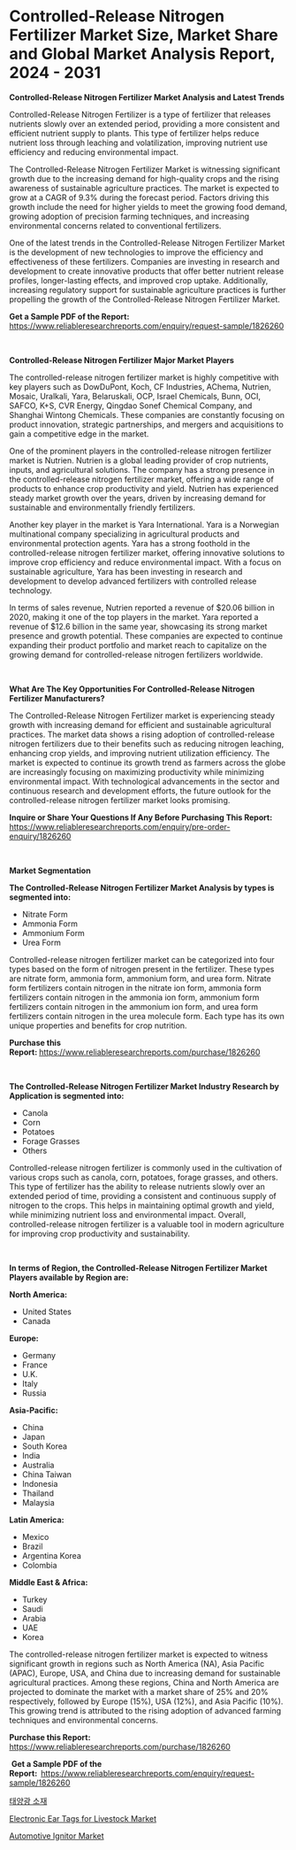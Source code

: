 <p><h1>Controlled-Release Nitrogen Fertilizer Market Size, Market Share and Global Market Analysis Report, 2024 - 2031</h1></p><p><strong>Controlled-Release Nitrogen Fertilizer Market Analysis and Latest Trends</strong></p>
<p><p>Controlled-Release Nitrogen Fertilizer is a type of fertilizer that releases nutrients slowly over an extended period, providing a more consistent and efficient nutrient supply to plants. This type of fertilizer helps reduce nutrient loss through leaching and volatilization, improving nutrient use efficiency and reducing environmental impact. </p><p>The Controlled-Release Nitrogen Fertilizer Market is witnessing significant growth due to the increasing demand for high-quality crops and the rising awareness of sustainable agriculture practices. The market is expected to grow at a CAGR of 9.3% during the forecast period. Factors driving this growth include the need for higher yields to meet the growing food demand, growing adoption of precision farming techniques, and increasing environmental concerns related to conventional fertilizers.</p><p>One of the latest trends in the Controlled-Release Nitrogen Fertilizer Market is the development of new technologies to improve the efficiency and effectiveness of these fertilizers. Companies are investing in research and development to create innovative products that offer better nutrient release profiles, longer-lasting effects, and improved crop uptake. Additionally, increasing regulatory support for sustainable agriculture practices is further propelling the growth of the Controlled-Release Nitrogen Fertilizer Market.</p></p>
<p><strong>Get a Sample PDF of the Report:&nbsp;</strong> <a href="https://www.reliableresearchreports.com/enquiry/request-sample/1826260">https://www.reliableresearchreports.com/enquiry/request-sample/1826260</a></p>
<p>&nbsp;</p>
<p><strong>Controlled-Release Nitrogen Fertilizer Major Market Players</strong></p>
<p><p>The controlled-release nitrogen fertilizer market is highly competitive with key players such as DowDuPont, Koch, CF Industries, AChema, Nutrien, Mosaic, Uralkali, Yara, Belaruskali, OCP, Israel Chemicals, Bunn, OCI, SAFCO, K+S, CVR Energy, Qingdao Sonef Chemical Company, and Shanghai Wintong Chemicals. These companies are constantly focusing on product innovation, strategic partnerships, and mergers and acquisitions to gain a competitive edge in the market.</p><p>One of the prominent players in the controlled-release nitrogen fertilizer market is Nutrien. Nutrien is a global leading provider of crop nutrients, inputs, and agricultural solutions. The company has a strong presence in the controlled-release nitrogen fertilizer market, offering a wide range of products to enhance crop productivity and yield. Nutrien has experienced steady market growth over the years, driven by increasing demand for sustainable and environmentally friendly fertilizers.</p><p>Another key player in the market is Yara International. Yara is a Norwegian multinational company specializing in agricultural products and environmental protection agents. Yara has a strong foothold in the controlled-release nitrogen fertilizer market, offering innovative solutions to improve crop efficiency and reduce environmental impact. With a focus on sustainable agriculture, Yara has been investing in research and development to develop advanced fertilizers with controlled release technology.</p><p>In terms of sales revenue, Nutrien reported a revenue of $20.06 billion in 2020, making it one of the top players in the market. Yara reported a revenue of $12.6 billion in the same year, showcasing its strong market presence and growth potential. These companies are expected to continue expanding their product portfolio and market reach to capitalize on the growing demand for controlled-release nitrogen fertilizers worldwide.</p></p>
<p>&nbsp;</p>
<p><strong>What Are The Key Opportunities For Controlled-Release Nitrogen Fertilizer Manufacturers?</strong></p>
<p><p>The Controlled-Release Nitrogen Fertilizer market is experiencing steady growth with increasing demand for efficient and sustainable agricultural practices. The market data shows a rising adoption of controlled-release nitrogen fertilizers due to their benefits such as reducing nitrogen leaching, enhancing crop yields, and improving nutrient utilization efficiency. The market is expected to continue its growth trend as farmers across the globe are increasingly focusing on maximizing productivity while minimizing environmental impact. With technological advancements in the sector and continuous research and development efforts, the future outlook for the controlled-release nitrogen fertilizer market looks promising.</p></p>
<p><strong>Inquire or Share Your Questions If Any Before Purchasing This Report:</strong> <a href="https://www.reliableresearchreports.com/enquiry/pre-order-enquiry/1826260">https://www.reliableresearchreports.com/enquiry/pre-order-enquiry/1826260</a></p>
<p>&nbsp;</p>
<p><strong>Market Segmentation</strong></p>
<p><strong>The Controlled-Release Nitrogen Fertilizer Market Analysis by types is segmented into:</strong></p>
<p><ul><li>Nitrate Form</li><li>Ammonia Form</li><li>Ammonium Form</li><li>Urea Form</li></ul></p>
<p><p>Controlled-release nitrogen fertilizer market can be categorized into four types based on the form of nitrogen present in the fertilizer. These types are nitrate form, ammonia form, ammonium form, and urea form. Nitrate form fertilizers contain nitrogen in the nitrate ion form, ammonia form fertilizers contain nitrogen in the ammonia ion form, ammonium form fertilizers contain nitrogen in the ammonium ion form, and urea form fertilizers contain nitrogen in the urea molecule form. Each type has its own unique properties and benefits for crop nutrition.</p></p>
<p><strong>Purchase this Report:&nbsp;</strong><a href="https://www.reliableresearchreports.com/purchase/1826260">https://www.reliableresearchreports.com/purchase/1826260</a></p>
<p>&nbsp;</p>
<p><strong>The Controlled-Release Nitrogen Fertilizer Market Industry Research by Application is segmented into:</strong></p>
<p><ul><li>Canola</li><li>Corn</li><li>Potatoes</li><li>Forage Grasses</li><li>Others</li></ul></p>
<p><p>Controlled-release nitrogen fertilizer is commonly used in the cultivation of various crops such as canola, corn, potatoes, forage grasses, and others. This type of fertilizer has the ability to release nutrients slowly over an extended period of time, providing a consistent and continuous supply of nitrogen to the crops. This helps in maintaining optimal growth and yield, while minimizing nutrient loss and environmental impact. Overall, controlled-release nitrogen fertilizer is a valuable tool in modern agriculture for improving crop productivity and sustainability.</p></p>
<p>&nbsp;</p>
<p><strong>In terms of Region, the Controlled-Release Nitrogen Fertilizer Market Players available by Region are:</strong></p>
<p>
    <p> <strong> North America: </strong>
        <ul>
            <li>United States</li>
            <li>Canada</li>
        </ul>
        </p> 
    <p> <strong> Europe: </strong>
        <ul>
            <li>Germany</li>
            <li>France</li>
            <li>U.K.</li>
            <li>Italy</li>
            <li>Russia</li>
        </ul>
        </p> 
    <p> <strong> Asia-Pacific: </strong>
        <ul>
            <li>China</li>
            <li>Japan</li>
            <li>South Korea</li>
            <li>India</li>
            <li>Australia</li>
            <li>China Taiwan</li>
            <li>Indonesia</li>
            <li>Thailand</li>
            <li>Malaysia</li>
        </ul>
        </p> 
    <p> <strong> Latin America: </strong>
        <ul>
            <li>Mexico</li>
            <li>Brazil</li>
            <li>Argentina Korea</li>
            <li>Colombia</li>
        </ul>
        </p> 
    <p> <strong> Middle East & Africa: </strong>
        <ul>
            <li>Turkey</li>
            <li>Saudi</li>
            <li>Arabia</li>
            <li>UAE</li>
            <li>Korea</li>
        </ul>
    </p>
    </p>
<p><p>The controlled-release nitrogen fertilizer market is expected to witness significant growth in regions such as North America (NA), Asia Pacific (APAC), Europe, USA, and China due to increasing demand for sustainable agricultural practices. Among these regions, China and North America are projected to dominate the market with a market share of 25% and 20% respectively, followed by Europe (15%), USA (12%), and Asia Pacific (10%). This growing trend is attributed to the rising adoption of advanced farming techniques and environmental concerns.</p></p>
<p><strong>Purchase this Report: </strong><a href="https://www.reliableresearchreports.com/purchase/1826260">https://www.reliableresearchreports.com/purchase/1826260</a></p>
<p>&nbsp;<strong>Get a Sample PDF of the Report:&nbsp;&nbsp;</strong><a href="https://www.reliableresearchreports.com/enquiry/request-sample/1826260">https://www.reliableresearchreports.com/enquiry/request-sample/1826260</a></p>
<p><strong></strong></p>
<p><p><a href="https://medium.com/@penelolack456456/%ED%83%9C%EC%96%91%EA%B4%91-%EC%86%8C%EC%9E%AC-%EC%8B%9C%EC%9E%A5%EC%9D%80-%EC%8B%9C%EC%9E%A5-%EC%A0%90%EC%9C%A0%EC%9C%A8-%EC%8B%9C%EC%9E%A5-%EB%8F%99%ED%96%A5-%EB%B0%8F-%EC%8B%9C%EC%9E%A5-%EC%84%B1%EC%9E%A5%EC%97%90-%EB%8C%80%ED%95%9C-%EC%A0%95%EB%B3%B4%EB%A5%BC-%EC%A0%9C%EA%B3%B5%ED%95%A9%EB%8B%88%EB%8B%A4-d285d88ad2a6">태양광 소재</a></p><p><a href="https://view.publitas.com/reportprime-1/electronic-ear-tags-for-livestock-market-size-market-share-and-global-market-analysis-report-2024-2031/">Electronic Ear Tags for Livestock Market</a></p><p><a href="https://view.publitas.com/reportprime-1/automotive-ignitor-market-research-report-provides-thorough-industry-overview-which-offers-an-in-depth-analysis-of-product-trends-and-new-market-divisions/">Automotive Ignitor Market</a></p></p>